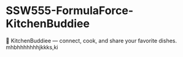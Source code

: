 # SSW555-FormulaForce-KitchenBuddiee
🥘 KitchenBuddiee — connect, cook, and share your favorite dishes.
mhbhhhhhhhjkkks,ki
